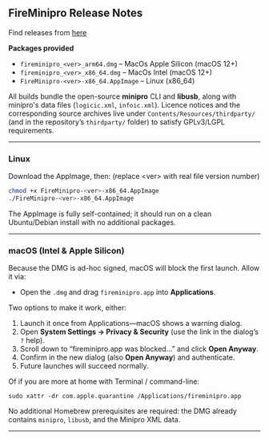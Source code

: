 ## FireMinipro Release Notes

Find releases from [here](https://github.com/Jartza/fireminipro/releases/)

**Packages provided**
- `fireminipro_<ver>_arm64.dmg` – MacOs Apple Silicon (macOS 12+)
- `fireminipro_<ver>_x86_64.dmg` – MacOs Intel (macOS 12+)
- `FireMinipro-<ver>-x86_64.AppImage` – Linux (x86_64)

All builds bundle the open-source **minipro** CLI and **libusb**, along with minipro's data files (`logicic.xml`, `infoic.xml`). Licence notices and the corresponding source archives live under `Contents/Resources/thirdparty/` (and in the repository’s `thirdparty/` folder) to satisfy GPLv3/LGPL requirements.

---

### Linux

Download the AppImage, then: (replace \<ver\> with real file version number)

```bash
chmod +x FireMinipro-<ver>-x86_64.AppImage
./FireMinipro-<ver>-x86_64.AppImage
```

The AppImage is fully self-contained; it should run on a clean Ubuntu/Debian install with no additional packages.

---

### macOS (Intel & Apple Silicon)

Because the DMG is ad-hoc signed, macOS will block the first launch. Allow it via:

- Open the `.dmg` and drag `fireminipro.app` into **Applications**.

Two options to make it work, either:

1. Launch it once from Applications—macOS shows a warning dialog.
2. Open **System Settings → Privacy & Security** (use the link in the dialog’s `?` help).
3. Scroll down to “fireminipro.app was blocked…” and click **Open Anyway**.
4. Confirm in the new dialog (also **Open Anyway**) and authenticate.
5. Future launches will succeed normally.

Of if you are more at home with Terminal / command-line:

`sudo xattr -dr com.apple.quarantine /Applications/fireminipro.app`

No additional Homebrew prerequisites are required: the DMG already contains `minipro`, `libusb`, and the Minipro XML data.

---
